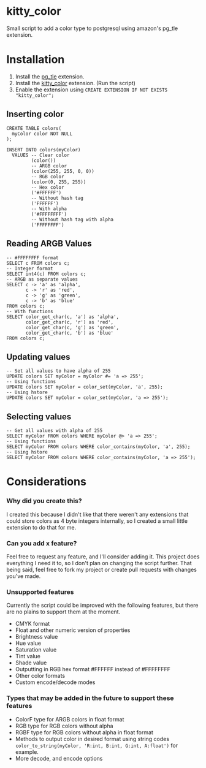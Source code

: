# kitty_color
Small script to add a color type to postgresql using amazon's pg_tle extension.

# Installation
1. Install the [pg_tle](https://github.com/aws/pg_tle) extension.
3. Install the [kitty_color](https://github.com/HugKitten/pg_tle_color/blob/main/color_install.sql) extension. (Run the script)
4. Enable the extension using `CREATE EXTENSION IF NOT EXISTS "kitty_color";`

## Inserting color
```pgsql
CREATE TABLE colors(
  myColor color NOT NULL
);

INSERT INTO colors(myColor)
  VALUES -- Clear color
         (color())
         -- ARGB color
         (color(255, 255, 0, 0))
         -- RGB color
         (color(0, 255, 255))
         -- Hex color
         ('#FFFFFF')
         -- Without hash tag
         ('FFFFFF')
         -- With alpha
         ('#FFFFFFFF')
         -- Without hash tag with alpha
         ('FFFFFFFF')
```

## Reading ARGB Values 
```pgsql
-- #FFFFFFFF format
SELECT c FROM colors c;
-- Integer format
SELECT int4(c) FROM colors c;
-- ARGB as separate values
SELECT c -> 'a' as 'alpha',
       c -> 'r' as 'red',
       c -> 'g' as 'green',
       c -> 'b' as 'blue'
FROM colors c;
-- With functions
SELECT color_get_char(c, 'a') as 'alpha',
       color_get_char(c, 'r') as 'red',
       color_get_char(c, 'g') as 'green',
       color_get_char(c, 'b') as 'blue'
FROM colors c;
```

## Updating values
```pgsql
-- Set all values to have alpha of 255
UPDATE colors SET myColor = myColor #= 'a => 255';
-- Using functions
UPDATE colors SET myColor = color_set(myColor, 'a', 255);
-- Using hstore
UPDATE colors SET myColor = color_set(myColor, 'a => 255');
```

## Selecting values
```pgsql
-- Get all values with alpha of 255
SELECT myColor FROM colors WHERE myColor @> 'a => 255';
-- Using functions
SELECT myColor FROM colors WHERE color_contains(myColor, 'a', 255);
-- Using hstore
SELECT myColor FROM colors WHERE color_contains(myColor, 'a => 255');
```

# Considerations
### Why did you create this?
I created this because I didn't like that there weren't any extensions that could store colors as 4 byte integers internally, so I created a small little extension to do that for me.

### Can you add x feature?
Feel free to request any feature, and I'll consider adding it. This project does everything I need it to, so I don't plan on changing the script further. That being said, feel free to fork my project or create pull requests with changes you've made.

### Unsupported features
Currently the script could be improved with the following features, but there are no plains to support them at the moment.
- CMYK format
- Float and other numeric version of properties
- Brightness value
- Hue value
- Saturation value
- Tint value
- Shade value
- Outputting in RGB hex format #FFFFFF instead of #FFFFFFFF
- Other color formats
- Custom encode/decode modes

### Types that may be added in the future to support these features
- ColorF type for ARGB colors in float format
- RGB type for RGB colors without alpha
- RGBF type for RGB colors without alpha in float format
- Methods to output color in desired format using string codes ``color_to_string(myColor, 'R:int, B:int, G:int, A:float')`` for example.
- More decode, and encode options
